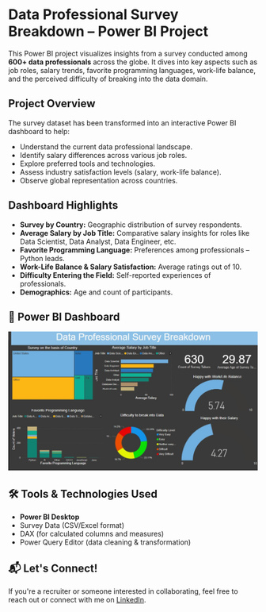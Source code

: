 #  Data Professional Survey Breakdown – Power BI Project

This Power BI project visualizes insights from a survey conducted among **600+ data professionals** across the globe. It dives into key aspects such as job roles, salary trends, favorite programming languages, work-life balance, and the perceived difficulty of breaking into the data domain.

## Project Overview

The survey dataset has been transformed into an interactive Power BI dashboard to help:
- Understand the current data professional landscape.
- Identify salary differences across various job roles.
- Explore preferred tools and technologies.
- Assess industry satisfaction levels (salary, work-life balance).
- Observe global representation across countries.

## Dashboard Highlights

- **Survey by Country:** Geographic distribution of survey respondents.
- **Average Salary by Job Title:** Comparative salary insights for roles like Data Scientist, Data Analyst, Data Engineer, etc.
- **Favorite Programming Language:** Preferences among professionals – Python leads.
- **Work-Life Balance & Salary Satisfaction:** Average ratings out of 10.
- **Difficulty Entering the Field:** Self-reported experiences of professionals.
- **Demographics:** Age and count of participants.

## 📸 Power BI Dashboard
![Power BI Dashboard](DashboardPowerBI.jpg)

## 🛠️ Tools & Technologies Used

- **Power BI Desktop**
- Survey Data (CSV/Excel format)
- DAX (for calculated columns and measures)
- Power Query Editor (data cleaning & transformation)

## 📬 Let's Connect!
If you're a recruiter or someone interested in collaborating, feel free to reach out or connect with me on [LinkedIn](https://www.linkedin.com/in/sulemantheanalyst).
